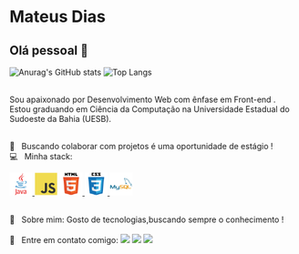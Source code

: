# Mateus Dias

## Olá pessoal 👋


![Anurag's GitHub stats](https://github-readme-stats.vercel.app/api?username=teteuds&show_icons=true&theme=highcontrast) ![Top Langs](https://github-readme-stats.vercel.app/api/top-langs/?username=teteuds&layout=compact&theme=highcontrast)

<br/> Sou apaixonado por Desenvolvimento Web com ênfase em Front-end .
<br/> Estou graduando em Ciência da Computação na Universidade Estadual do Sudoeste da Bahia (UESB).

<br/> :black_heart: &nbsp; Buscando colaborar com projetos é uma oportunidade de estágio !
<br/> :computer: &nbsp; Minha stack:

<div style="display: inline_block">
<a href="https://www.w3schools.com/java/" target="_blank"> <img src="https://raw.githubusercontent.com/devicons/devicon/master/icons/java/java-original-wordmark.svg" alt="java" width="40" height="40"/> </a> 
<a href="https://developer.mozilla.org/en-US/docs/Web/JavaScript" target="_blank"> <img src="https://raw.githubusercontent.com/devicons/devicon/master/icons/javascript/javascript-original.svg" alt="javascript" width="40" height="40"/></a>
<a href="https://www.w3schools.com/html/" target="_blank"> <img src="https://raw.githubusercontent.com/devicons/devicon/master/icons/html5/html5-original-wordmark.svg" alt="html5" width="40" height="40"/> </a> 
<a href="https://www.w3schools.com/css/" target="_blank"> <img src="https://raw.githubusercontent.com/devicons/devicon/master/icons/css3/css3-original-wordmark.svg" alt="css3" width="40" height="40"/> </a>
<a href="https://www.mysql.com/" target="_blank"> <img src="https://raw.githubusercontent.com/devicons/devicon/master/icons/mysql/mysql-original-wordmark.svg" alt="mysql" width="40" height="40"/> </a>
</div>

<br/> 💬  &nbsp; Sobre mim: Gosto de tecnologias,buscando sempre o conhecimento !
<br/>
<br/> :email: &nbsp; Entre em contato comigo:
[<img src="https://img.shields.io/badge/linkedin-%230077B5.svg?&style=for-the-badge&logo=linkedin&logoColor=white" />](https://www.linkedin.com/in/mateusdias1/)
[<img src="https://img.shields.io/badge/-gmail-2EC866?style=for-the-badge&logo=Gmail&logoColor=white" />](mailto:teu.dias00@gmail.com)
[<img src = "https://img.shields.io/badge/instagram-%23E4405F.svg?&style=for-the-badge&logo=instagram&logoColor=white">](https://www.instagram.com/teteuds/)
